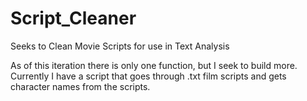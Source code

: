 # Script_Cleaner
Seeks to Clean Movie Scripts for use in Text Analysis

As of this iteration there is only one function, but I seek to build more. Currently I have a script that goes through .txt film scripts and gets character names from the scripts.
